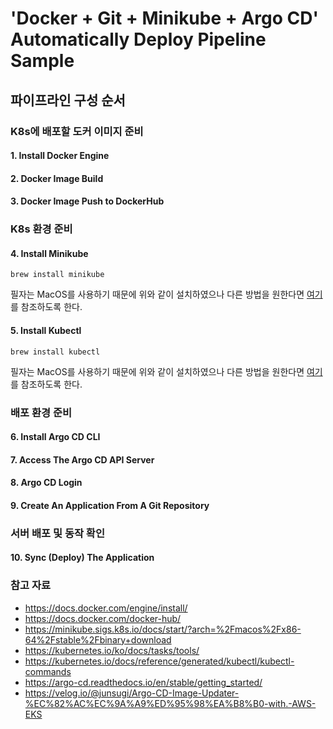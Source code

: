 # 'Docker + Git + Minikube + Argo CD' Automatically Deploy Pipeline Sample

## 파이프라인 구성 순서

### K8s에 배포할 도커 이미지 준비

#### 1. Install Docker Engine

#### 2. Docker Image Build

#### 3. Docker Image Push to DockerHub

### K8s 환경 준비

#### 4. Install Minikube

```shell
brew install minikube
```

필자는 MacOS를 사용하기 때문에 위와 같이 설치하였으나 다른 방법을
원한다면 [여기](https://minikube.sigs.k8s.io/docs/start/?arch=%2Fmacos%2Fx86-64%2Fstable%2Fbinary+download)를 참조하도록 한다.

#### 5. Install Kubectl

```shell
brew install kubectl
```

필자는 MacOS를 사용하기 때문에 위와 같이 설치하였으나 다른 방법을 원한다면 [여기](https://kubernetes.io/ko/docs/tasks/tools/)를 참조하도록 한다.

### 배포 환경 준비

#### 6. Install Argo CD CLI

#### 7. Access The Argo CD API Server

#### 8. Argo CD Login

#### 9. Create An Application From A Git Repository

### 서버 배포 및 동작 확인

#### 10. Sync (Deploy) The Application

### 참고 자료

- https://docs.docker.com/engine/install/
- https://docs.docker.com/docker-hub/
- https://minikube.sigs.k8s.io/docs/start/?arch=%2Fmacos%2Fx86-64%2Fstable%2Fbinary+download
- https://kubernetes.io/ko/docs/tasks/tools/
- https://kubernetes.io/docs/reference/generated/kubectl/kubectl-commands
- https://argo-cd.readthedocs.io/en/stable/getting_started/
- https://velog.io/@junsugi/Argo-CD-Image-Updater-%EC%82%AC%EC%9A%A9%ED%95%98%EA%B8%B0-with.-AWS-EKS